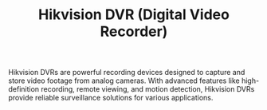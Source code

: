 ---
id: 1
title:  "Hikvision DVR (Digital Video Recorder)"
body:   "Hikvision DVRs are powerful recording devices designed to capture and store video footage from analog cameras. With advanced features like high-definition recording, remote viewing, and motion detection, Hikvision DVRs provide reliable surveillance solutions for various applications."
name: "Hikvision dvr"
---